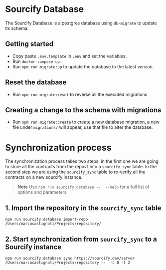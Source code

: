 # Sourcify Database

The Sourcify Database is a postgres database using `db-migrate` to update its schema.

## Getting started

- Copy paste `.env.template` in `.env` and set the variables.
- Run `docker-compose up`
- Run `npm run migrate:up` to update the database to the latest version

## Reset the database

- Run `npm run migrate:reset` to reverse all the executed migrations

## Creating a change to the schema with migrations

- Run `npm run migrate:create` to create a new database migration, a new file under `migrations/` will appear, use that file to alter the database.

# Synchronization process

The synchronization process takes two steps, in the first one we are going to store all the contracts from the repov1 into a `sourcify_sync` table. In the second step we are using the `sourcify_sync` table to re-verify all the contracts on a new sourcify instance.

> **Note**
> Use `npm run sourcify:database --  --help` for a full list of options and parameters

## 1. Import the repository in the `sourcify_sync` table

```
npm run sourcify:database import-repo /Users/marcocastignoli/Projects/repository/
```

## 2. Start synchronization from `sourcify_sync` to a Sourcify instance

```
npm run sourcify:database sync https://sourcify.dev/server /Users/marcocastignoli/Projects/repository --  -c 0 -l 2
```
